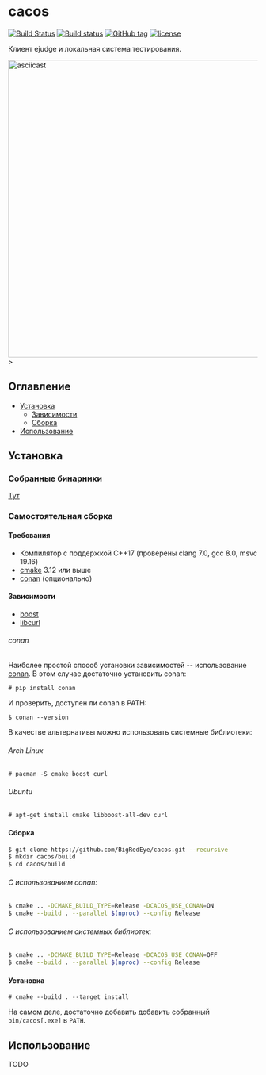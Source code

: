 # cacos
[![Build Status](https://travis-ci.com/BigRedEye/cacos.svg?token=HabA2F1p73cnpyrz3Jdj&branch=dev)](https://travis-ci.com/BigRedEye/cacos)
[![Build status](https://ci.appveyor.com/api/projects/status/TODO/branch/dev?svg=true)](https://ci.appveyor.com/project/BigRedEye/cacos)
[![GitHub tag](https://img.shields.io/github/tag/BigRedEye/cacos.svg)](https://semver.org)
[![license](https://img.shields.io/github/license/BigRedEye/cacos.svg)](https://github.com/BigRedEye/cacos/blob/master/LICENSE)

Клиент ejudge и локальная система тестирования.

<a href="https://asciinema.org/a/eWHtvCZtt9fi4jWrBpEGsTNLV?autoplay=1&speed=1.5" target="_blank"><img src="https://asciinema.org/a/eWHtvCZtt9fi4jWrBpEGsTNLV.svg" alt="asciicast" width=600/></a>>

## Оглавление
* [Установка](#установка)
  * [Зависимости](#зависимости)
  * [Сборка](#сборка)
* [Использование](#использование)

## Установка

### Собранные бинарники
[Тут](https://github.com/BigRedEye/cacos/releases)

### Самостоятельная сборка
#### Требования

+ Компилятор с поддержкой С++17 (проверены clang 7.0, gcc 8.0, msvc 19.16)
+ [cmake](https://cmake.org/download/) 3.12 или выше
+ [conan](https://conan.io/downloads.html) (опционально)

#### Зависимости
+ [boost](https://www.boost.org/users/history/version_1_68_0.html)
+ [libcurl](https://curl.haxx.se/libcurl/)

###### conan
Наиболее простой способ установки зависимостей -- использование [conan](https://conan.io/downloads.html). В этом случае достаточно установить conan:
```
# pip install conan
```
И проверить, доступен ли conan в PATH:
```
$ conan --version
```

В качестве альтернативы можно использовать системные библиотеки:

###### Arch Linux
```
# pacman -S cmake boost curl
```

###### Ubuntu
```
# apt-get install cmake libboost-all-dev curl
```

#### Сборка
```sh
$ git clone https://github.com/BigRedEye/cacos.git --recursive
$ mkdir cacos/build
$ cd cacos/build
```
###### С использованием conan:
```sh
$ cmake .. -DCMAKE_BUILD_TYPE=Release -DCACOS_USE_CONAN=ON
$ cmake --build . --parallel $(nproc) --config Release
```
###### С использованием системных библиотек:
```sh
$ cmake .. -DCMAKE_BUILD_TYPE=Release -DCACOS_USE_CONAN=OFF
$ cmake --build . --parallel $(nproc) --config Release
```

#### Установка
```
# cmake --build . --target install
```
На самом деле, достаточно добавить добавить собранный `bin/cacos[.exe]` в `PATH`.

## Использование

TODO
